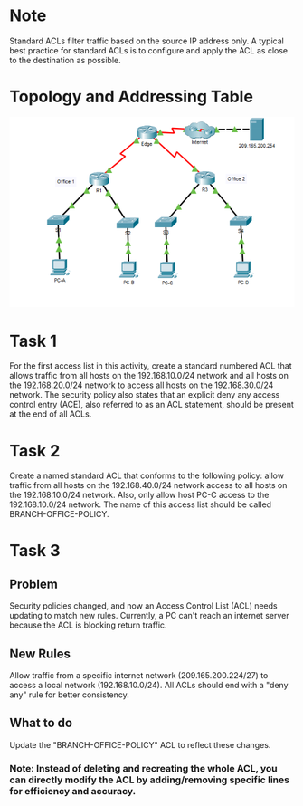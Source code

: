 # Note
Standard ACLs filter traffic based on the source IP address only. A typical best practice for standard ACLs is to configure and apply the ACL as close to the destination as possible. 
# Topology and Addressing Table

![ACLs_5.2.7](/Images/5.2.7_1.png)



# Task 1
For the first access list in this activity, create a standard numbered ACL that allows traffic from all hosts on the 192.168.10.0/24 network and all hosts on the 192.168.20.0/24 network to access all hosts on the 192.168.30.0/24 network. The security policy also states that an explicit deny any access control entry (ACE), also referred to as an ACL statement, should be present at the end of all ACLs.
# Task 2
Create a named standard ACL that conforms to the following policy: allow traffic from all hosts on the 192.168.40.0/24 network access to all hosts on the 192.168.10.0/24 network. Also, only allow host PC-C access to the 192.168.10.0/24 network. The name of this access list should be called BRANCH-OFFICE-POLICY.
# Task 3
## Problem
Security policies changed, and now an Access Control List (ACL) needs updating to match new rules.
Currently, a PC can't reach an internet server because the ACL is blocking return traffic.
## New Rules
Allow traffic from a specific internet network (209.165.200.224/27) to access a local network (192.168.10.0/24).
All ACLs should end with a "deny any" rule for better consistency.
## What to do
Update the "BRANCH-OFFICE-POLICY" ACL to reflect these changes.
### Note: Instead of deleting and recreating the whole ACL, you can directly modify the ACL by adding/removing specific lines for efficiency and accuracy.
